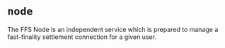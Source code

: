 # `node`

The FFS Node is an independent service which is prepared to manage a fast-finality settlement connection for a given user.

